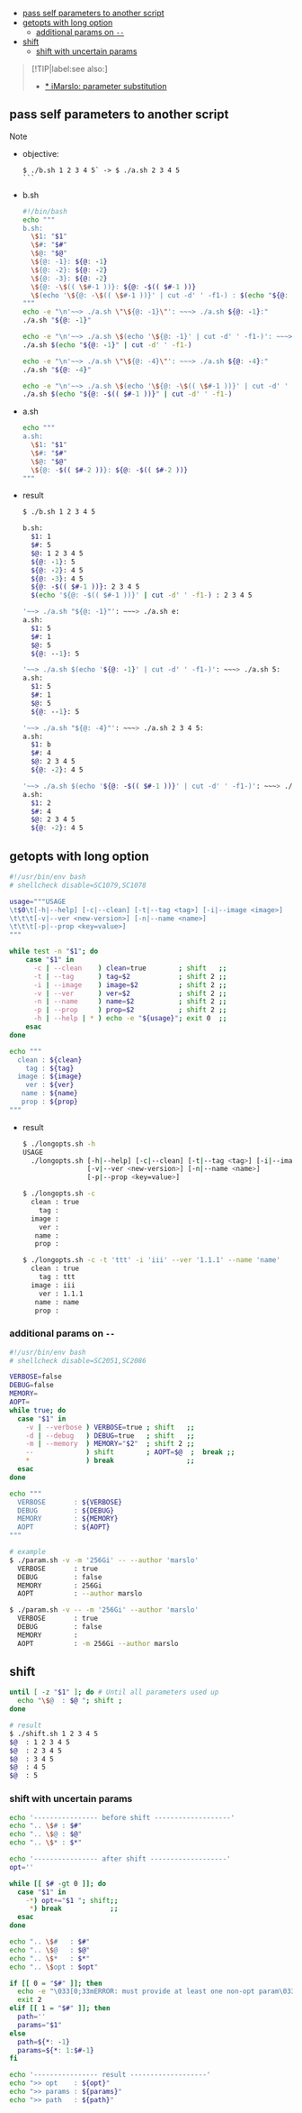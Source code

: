 <!-- START doctoc generated TOC please keep comment here to allow auto update -->
<!-- DON'T EDIT THIS SECTION, INSTEAD RE-RUN doctoc TO UPDATE -->

- [pass self parameters to another script](#pass-self-parameters-to-another-script)
- [getopts with long option](#getopts-with-long-option)
  - [additional params on `--`](#additional-params-on---)
- [shift](#shift)
  - [shift with uncertain params](#shift-with-uncertain-params)

<!-- END doctoc generated TOC please keep comment here to allow auto update -->

> [!TIP|label:see also:]
> - [* iMarslo: parameter substitution](../../cheatsheet/bash/sugar.html#parameter-substitution)

## pass self parameters to another script

> [!NOTE]
> - objective:
>   ````
>   $ ./b.sh 1 2 3 4 5` -> $ ./a.sh 2 3 4 5
>   ```

- b.sh
  ```bash
  #!/bin/bash
  echo """
  b.sh:
    \$1: "$1"
    \$#: "$#"
    \$@: "$@"
    \${@: -1}: ${@: -1}
    \${@: -2}: ${@: -2}
    \${@: -3}: ${@: -2}
    \${@: -\$(( \$#-1 ))}: ${@: -$(( $#-1 ))}
    \$(echo '\${@: -\$(( \$#-1 ))}' | cut -d' ' -f1-) : $(echo "${@: -$(( $#-1 ))}" | cut -d' ' -f1-)
  """
  echo -e "\n'~~> ./a.sh \"\${@: -1}\"': ~~~> ./a.sh ${@: -1}:"
  ./a.sh "${@: -1}"

  echo -e "\n'~~> ./a.sh \$(echo '\${@: -1}' | cut -d' ' -f1-)': ~~~> ./a.sh $(echo "${@: -1}" | cut -d' ' -f1-):"
  ./a.sh $(echo "${@: -1}" | cut -d' ' -f1-)

  echo -e "\n'~~> ./a.sh \"\${@: -4}\"': ~~~> ./a.sh ${@: -4}:"
  ./a.sh "${@: -4}"

  echo -e "\n'~~> ./a.sh \$(echo '\${@: -\$(( \$#-1 ))}' | cut -d' ' -f1-)': ~~~> ./a.sh $(echo "${@: -$(( $#-1 ))}" | cut -d' ' -f1-)"
  ./a.sh $(echo "${@: -$(( $#-1 ))}" | cut -d' ' -f1-)
  ```

- a.sh
  ```bash
  echo """
  a.sh:
    \$1: "$1"
    \$#: "$#"
    \$@: "$@"
    \${@: -$(( $#-2 ))}: ${@: -$(( $#-2 ))}
  """
  ```

- result
  ```bash
  $ ./b.sh 1 2 3 4 5

  b.sh:
    $1: 1
    $#: 5
    $@: 1 2 3 4 5
    ${@: -1}: 5
    ${@: -2}: 4 5
    ${@: -3}: 4 5
    ${@: -$(( $#-1 ))}: 2 3 4 5
    $(echo '${@: -$(( $#-1 ))}' | cut -d' ' -f1-) : 2 3 4 5

  '~~> ./a.sh "${@: -1}"': ~~~> ./a.sh e:
  a.sh:
    $1: 5
    $#: 1
    $@: 5
    ${@: --1}: 5

  '~~> ./a.sh $(echo '${@: -1}' | cut -d' ' -f1-)': ~~~> ./a.sh 5:
  a.sh:
    $1: 5
    $#: 1
    $@: 5
    ${@: --1}: 5

  '~~> ./a.sh "${@: -4}"': ~~~> ./a.sh 2 3 4 5:
  a.sh:
    $1: b
    $#: 4
    $@: 2 3 4 5
    ${@: -2}: 4 5

  '~~> ./a.sh $(echo '${@: -$(( $#-1 ))}' | cut -d' ' -f1-)': ~~~> ./a.sh 2 3 4 5
  a.sh:
    $1: 2
    $#: 4
    $@: 2 3 4 5
    ${@: -2}: 4 5
  ```

## getopts with long option
```bash
#!/usr/bin/env bash
# shellcheck disable=SC1079,SC1078

usage="""USAGE
\t$0\t[-h|--help] [-c|--clean] [-t|--tag <tag>] [-i|--image <image>]
\t\t\t[-v|--ver <new-version>] [-n|--name <name>]
\t\t\t[-p|--prop <key=value>]
"""

while test -n "$1"; do
    case "$1" in
      -c | --clean    ) clean=true        ; shift   ;;
      -t | --tag      ) tag=$2            ; shift 2 ;;
      -i | --image    ) image=$2          ; shift 2 ;;
      -v | --ver      ) ver=$2            ; shift 2 ;;
      -n | --name     ) name=$2           ; shift 2 ;;
      -p | --prop     ) prop=$2           ; shift 2 ;;
      -h | --help | * ) echo -e "${usage}"; exit 0  ;;
    esac
done

echo """
  clean : ${clean}
    tag : ${tag}
  image : ${image}
    ver : ${ver}
   name : ${name}
   prop : ${prop}
"""
```

- result
  ```bash
  $ ./longopts.sh -h
  USAGE
    ./longopts.sh [-h|--help] [-c|--clean] [-t|--tag <tag>] [-i|--image <image>]
                  [-v|--ver <new-version>] [-n|--name <name>]
                  [-p|--prop <key=value>]

  $ ./longopts.sh -c
    clean : true
      tag :
    image :
      ver :
     name :
     prop :

  $ ./longopts.sh -c -t 'ttt' -i 'iii' --ver '1.1.1' --name 'name'
    clean : true
      tag : ttt
    image : iii
      ver : 1.1.1
     name : name
     prop :
  ```

### additional params on `--`
```bash
#!/usr/bin/env bash
# shellcheck disable=SC2051,SC2086

VERBOSE=false
DEBUG=false
MEMORY=
AOPT=
while true; do
  case "$1" in
    -v | --verbose ) VERBOSE=true ; shift   ;;
    -d | --debug   ) DEBUG=true   ; shift   ;;
    -m | --memory  ) MEMORY="$2"  ; shift 2 ;;
    --             ) shift        ; AOPT=$@  ;  break ;;
    *              ) break                  ;;
  esac
done

echo """
  VERBOSE       : ${VERBOSE}
  DEBUG         : ${DEBUG}
  MEMORY        : ${MEMORY}
  AOPT          : ${AOPT}
"""

# example
$ ./param.sh -v -m '256Gi' -- --author 'marslo'
  VERBOSE       : true
  DEBUG         : false
  MEMORY        : 256Gi
  AOPT          : --author marslo

$ ./param.sh -v -- -m '256Gi' --author 'marslo'
  VERBOSE       : true
  DEBUG         : false
  MEMORY        :
  AOPT          : -m 256Gi --author marslo
```

## shift
```bash
until [ -z "$1" ]; do # Until all parameters used up
  echo "\$@  : $@ "; shift ;
done

# result
$ ./shift.sh 1 2 3 4 5
$@  : 1 2 3 4 5
$@  : 2 3 4 5
$@  : 3 4 5
$@  : 4 5
$@  : 5
```

### shift with uncertain params
```bash
echo '---------------- before shift -------------------'
echo ".. \$# : $#"
echo ".. \$@ : $@"
echo ".. \$* : $*"

echo '---------------- after shift -------------------'
opt=''

while [[ $# -gt 0 ]]; do
  case "$1" in
    -*) opt+="$1 "; shift;;
     *) break            ;;
  esac
done

echo ".. \$#   : $#"
echo ".. \$@   : $@"
echo ".. \$*   : $*"
echo ".. \$opt : $opt"

if [[ 0 = "$#" ]]; then
  echo -e "\033[0;33mERROR: must provide at least one non-opt param\033[0m"
  exit 2
elif [[ 1 = "$#" ]]; then
  path=''
  params="$1"
else
  path=${*: -1}
  params=${*: 1:$#-1}
fi

echo '---------------- result -------------------'
echo ">> opt    : ${opt}"
echo ">> params : ${params}"
echo ">> path   : ${path}"
```
